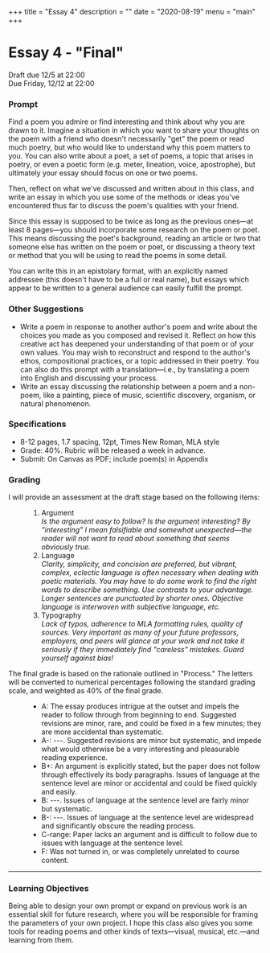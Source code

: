 +++
title = "Essay 4"
description = ""
date = "2020-08-19"
menu = "main"
+++

<div class="essay">

# Essay 4 - "Final"
Draft due 12/5 at 22:00  
Due Friday, 12/12 at 22:00

### Prompt

Find a poem you admire or find interesting and think about why you are drawn to it. Imagine a situation in which you want to share your thoughts on the poem with a friend who doesn't necessarily "get" the poem or read much poetry, but who would like to understand why this poem matters to you. You can also write about a poet, a set of poems, a topic that arises in poetry, or even a poetic form (e.g. meter, lineation, voice, apostrophe), but ultimately your essay should focus on one or two poems.

Then, reflect on what we've discussed and written about in this class, and write an essay in which you use some of the methods or ideas you've encountered thus far to discuss the poem's qualities with your friend.

Since this essay is supposed to be twice as long as the previous ones—at least 8 pages—you should incorporate some research on the poem or poet. This means discussing the poet's background, reading an article or two that someone else has written on the poem or poet, or discussing a theory text or method that you will be using to read the poems in some detail.

You can write this in an epistolary format, with an explicitly named addressee (this doesn't have to be a full or real name), but essays which appear to be written to a general audience can easily fulfill the prompt.

### Other Suggestions

* Write a poem in response to another author's poem and write about the choices you made as you composed and revised it. Reflect on how this creative act has deepened your understanding of that poem or of your own values. You may wish to reconstruct and respond to the author's ethos, compositional practices, or a topic addressed in their poetry. You can also do this prompt with a translation—i.e., by translating a poem into English and discussing your process.
* Write an essay discussing the relationship between a poem and a non-poem, like a painting, piece of music, scientific discovery, organism, or natural phenomenon.


### Specifications

* 8-12 pages, 1.7 spacing, 12pt, Times New Roman, MLA style
* Grade: 40%. Rubric will be released a week in advance.
* Submit: On Canvas as PDF; include poem(s) in Appendix

### Grading

I will provide an assessment at the draft stage based on the following items:

<ol style="margin-left:3em">
<li> Argument <br>
    <i>Is the argument easy to follow? Is the argument interesting? By "interesting" I mean falsifiable and somewhat unexpected—the reader will not want to read about something that seems obviously true.</i>
<li> Language <br>
    <i>Clarity, simplicity, and concision are preferred, but vibrant, complex, eclectic language is often necessary when dealing with poetic materials. You may have to do some work to find the right words to describe something. Use contrasts to your advantage. Longer sentences are punctuated by shorter ones. Objective language is interwoven with subjective language, etc.</i>
<li> Typography <br>
    <i>Lack of typos, adherence to MLA formatting rules, quality of sources. Very important as many of your future professors, employers, and peers will glance at your work and not take it seriously if they immediately find "careless" mistakes. Guard yourself against bias!</i>
</ol>

The final grade is based on the rationale outlined in "Process." The letters will be converted to numerical percentages following the standard grading scale, and weighted as 40% of the final grade.
<ul style="margin-left:3em">
<li> A: The essay produces intrigue at the outset and impels the reader to follow through from beginning to end. Suggested revisions are minor, rare, and could be fixed in a few minutes; they are more accidental than systematic.
<li> A-: ---. Suggested revisions are minor but systematic, and impede what would otherwise be a very interesting and pleasurable reading experience.
<li> B+: An argument is explicitly stated, but the paper does not follow through effectively its body paragraphs. Issues of language at the sentence level are minor or accidental and could be fixed quickly and easily.
<li> B: ---. Issues of language at the sentence level are fairly minor but systematic.
<li> B-: ---. Issues of language at the sentence level are widespread and significantly obscure the reading process.
<li> C-range: Paper lacks an argument and is difficult to follow due to issues with language at the sentence level.
<li> F: Was not turned in, or was completely unrelated to course content.
</ul>

<hr>

### Learning Objectives

Being able to design your own prompt or expand on previous work is an essential skill for future research, where you will be responsible for framing the parameters of your own project. I hope this class also gives you some tools for reading poems and other kinds of texts—visual, musical, etc.—and learning from them.


</div>
